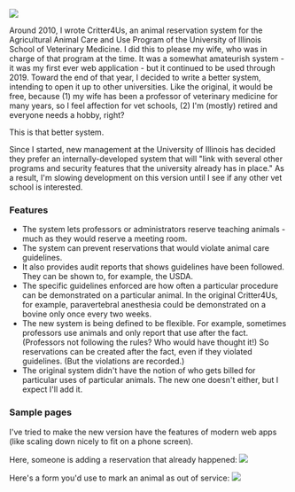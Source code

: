 ![](https://github.com/marick/crit19/blob/master/pics/1-trimmed.png?raw=true)


Around 2010, I wrote Critter4Us, an animal reservation system for the Agricultural Animal Care and Use Program of the University of Illinois School of Veterinary Medicine. I did this to please my wife, who was in charge of that program at the time. It was a somewhat amateurish system - it was my first ever web application - but it continued to be used through 2019. Toward the end of that year, I decided to write a better system, intending to open it up to other universities. Like the original, it would be free, because (1) my wife has been a professor of veterinary medicine for many years, so I feel affection for vet schools, (2) I'm (mostly) retired and everyone needs a hobby, right?

This is that better system.

Since I started, new management at the University of Illinois has decided they prefer an internally-developed system that will "link with several other programs and security features that the university already has in place." As a result, I'm slowing development on this version until I see if any other vet school is interested. 

### Features

* The system lets professors or administrators reserve teaching animals - much as they would reserve a meeting room.
* The system can prevent reservations that would violate animal care guidelines. 
* It also provides audit reports that shows guidelines have been followed. They can be shown to, for example, the USDA.
* The specific guidelines enforced are how often a particular procedure can be demonstrated on a particular animal. In the original Critter4Us, for example, paravertebral anesthesia could be demonstrated on a bovine only once every two weeks.
* The new system is being defined to be flexible. For example, sometimes professors use animals and only report that use after the fact. (Professors not following the rules? Who would have thought it!) So reservations can be created after the fact, even if they violated guidelines. (But the violations are recorded.)
* The original system didn't have the notion of who gets billed for particular uses of particular animals. The new one doesn't either, but I expect I'll add it.

### Sample pages

I've tried to make the new version have the features of modern web apps (like scaling down nicely to fit on a phone screen). 

Here, someone is adding a reservation that already happened:
![](https://github.com/marick/crit19/blob/master/pics/2.png?raw=true)

Here's a form you'd use to mark an animal as out of service:
![](https://github.com/marick/crit19/blob/master/pics/3.png?raw=true)
